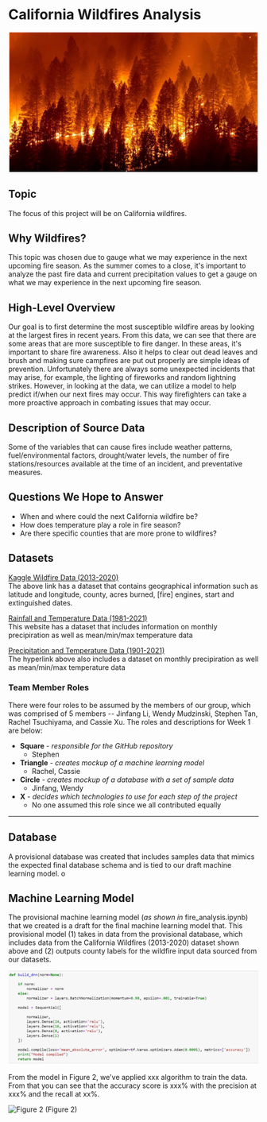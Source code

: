 # California Wildfires Analysis

<p align="center">
    <img src="Resources/CaliforniaWildfires.jpg" alt="CaliforniaWildfires" width="500"/>
</p>

## Topic
The focus of this project will be on California wildfires.

## Why Wildfires?
This topic was chosen due to gauge what we may experience in the next upcoming fire season. As the summer comes to a close, it's important to analyze the past fire data and current precipitation values to get a gauge on what we may experience in the next upcoming fire season.

## High-Level Overview
Our goal is to first determine the most susceptible wildfire areas by looking at the largest fires in recent years. From this data, we can see that there are some areas that are more susceptible to fire danger. In these areas, it's important to share fire awareness. Also it helps to clear out dead leaves and brush and making sure campfires are put out properly are simple ideas of prevention. Unfortunately there are always some unexpected incidents that may arise, for example, the lighting of fireworks and random lightning strikes. However, in looking at the data, we can utilize a model to help predict if/when our next fires may occur. This way firefighters can take a more proactive approach in combating issues that may occur.

## Description of Source Data
Some of the variables that can cause fires include weather patterns, fuel/environmental factors, drought/water levels, the number of fire stations/resources available at the time of an incident, and preventative measures.

## Questions We Hope to Answer
- When and where could the next California wildfire be?
- How does temperature play a role in fire season?
- Are there specific counties that are more prone to wildfires?



## Datasets
[Kaggle Wildfire Data (2013-2020)](https://www.kaggle.com/ananthu017/california-wildfire-incidents-20132020)<br>
The above link has a dataset that contains geographical information such as latitude and longitude, county, acres burned, [fire] engines, start and extinguished dates.

[Rainfall and Temperature Data (1981-2021)](https://prism.oregonstate.edu/recent/)<br>
This website has a dataset that includes information on monthly precipiration as well as mean/min/max temperature data

[Precipitation and Temperature Data (1901-2021)](https://www.ncdc.noaa.gov/cag/county/mapping/4/pcp/201902/1/value)<br>
The hyperlink above also includes a dataset on monthly precipiration as well as mean/min/max temperature data

### Team Member Roles
There were four roles to be assumed by the members of our group, which was comprised of 5 members -- Jinfang Li, Wendy Mudzinski, Stephen Tan, Rachel Tsuchiyama, and Cassie Xu. The roles and descriptions for Week 1 are below:
- **Square** - *responsible for the GitHub repository*
    - Stephen
- **Triangle** - *creates mockup of a machine learning model*
    - Rachel, Cassie
- **Circle** - *creates mockup of a database with a set of sample data*
    - Jinfang, Wendy
- **X** - *decides which technologies to use for each step of the project* 
    - No one assumed this role since we all contributed equally

----------

## Database
A provisional database was created that includes samples data that mimics the expected final database schema and is tied to our draft machine learning model.
o
## Machine Learning Model
The provisional machine learning model (*as shown in* fire_analysis.ipynb) that we created is a draft for the final machine learning model that. This provisional model (1) takes in data from the provisional database, which includes data from the California Wildfires (2013-2020) dataset shown above and (2) outputs county labels for the wildfire input data sourced from our datasets.

![Provisional Model](./Resources/model.jpg)

From the model in Figure 2, we've applied xxx algorithm to train the data.  From that you can see that the accuracy score is xxx% with the precision at xxx% and the recall at xx%.

![Figure 2](./Resources/Figure2)
(Figure 2)
